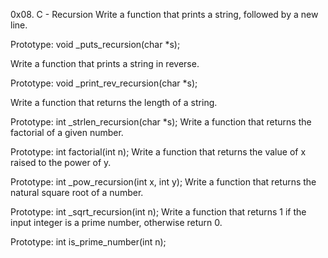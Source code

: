 0x08. C - Recursion
Write a function that prints a string, followed by a new line.

Prototype: void _puts_recursion(char *s);

Write a function that prints a string in reverse.

Prototype: void _print_rev_recursion(char *s);

Write a function that returns the length of a string.

Prototype: int _strlen_recursion(char *s);
Write a function that returns the factorial of a given number.

Prototype: int factorial(int n);
Write a function that returns the value of x raised to the power of y.

Prototype: int _pow_recursion(int x, int y);
Write a function that returns the natural square root of a number.

Prototype: int _sqrt_recursion(int n);
Write a function that returns 1 if the input integer is a prime number, otherwise return 0.

Prototype: int is_prime_number(int n);

